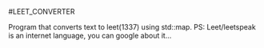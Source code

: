 #LEET_CONVERTER

Program that converts text to leet(1337) using std::map.
PS: Leet/leetspeak is an internet language, you can google about it...
